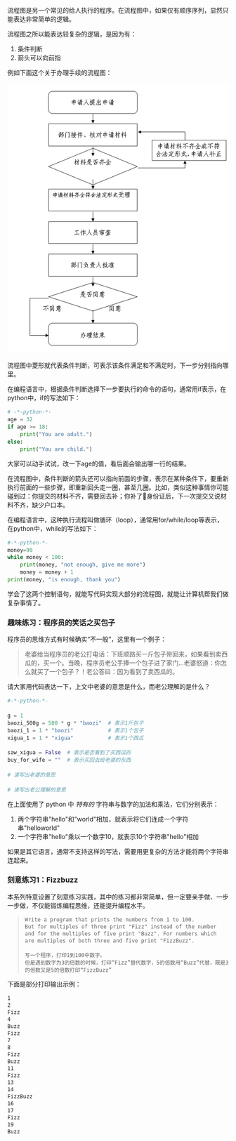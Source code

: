 流程图是另一个常见的给人执行的程序。在流程图中，如果仅有顺序序列，显然只能表达非常简单的逻辑。

流程图之所以能表达较复杂的逻辑，是因为有：

1. 条件判断
2. 箭头可以向前指

例如下面这个关于办理手续的流程图：

![](/assets/flow-chart.png)

流程图中菱形就代表条件判断，可表示该条件满足和不满足时，下一步分别指向哪里。

在编程语言中，根据条件判断选择下一步要执行的命令的语句，通常用if表示，在python中，if的写法如下：

```py
# -*-python-*-
age = 32
if age >= 18:
    print("You are adult.")
else:
    print("You are child.")
```

大家可以动手试试，改一下age的值，看后面会输出哪一行的结果。

在流程图中，条件判断的箭头还可以指向前面的步骤，表示在某种条件下，要重新执行前面的一些步骤，即重新回头走一圈，甚至几圈。比如，类似这种事情你可能碰到过：你提交的材料不齐，需要回去补；你补了身份证后，下一次提交又说材料不齐，缺少户口本。

在编程语言中，这种执行流程叫做循环（loop），通常用for/while/loop等表示，在python中，while的写法如下：

```py
#-*-python-*-
money=90
while money < 100:
    print(money, "not enough, give me more")
    money = money + 1
print(money, "is enough, thank you")
```

学会了这两个控制语句，就能写代码实现大部分的流程图，就能让计算机帮我们做复杂事情了。

### 趣味练习：程序员的笑话之买包子

程序员的思维方式有时候确实“不一般”，这里有一个例子：

> 老婆给当程序员的老公打电话：下班顺路买一斤包子带回来，如果看到卖西瓜的，买一个。当晚，程序员老公手捧一个包子进了家门…老婆怒道：你怎么就买了一个包子？！老公答曰：因为看到了卖西瓜的。

请大家用代码表达一下，上文中老婆的意思是什么，而老公理解的是什么？

```py
#-*-python-*-

g = 1
baozi_500g = 500 * g * "baozi"  # 表示1斤包子
baozi_1 = 1 * "baozi"           # 表示1个包子
xigua_1 = 1 * "xigua"           # 表示1个西瓜

saw_xigua = False  # 表示是否看到了买西瓜的
buy_for_wife = ""  # 表示买回去给老婆的东西

# 请写出老婆的意思

# 请写出老公理解的意思

```

在上面使用了 python 中 *特有的* 字符串与数字的加法和乘法，它们分别表示：

1. 两个字符串"hello"和"world"相加，就表示将它们连成一个字符串"helloworld"
2. 一个字符串"hello"乘以一个数字10，就表示10个字符串"hello"相加

如果是其它语言，通常不支持这样的写法，需要用更复杂的方法才能将两个字符串连起来。

### 刻意练习1：Fizzbuzz
本系列特意设置了刻意练习实践，其中的练习都非常简单，但一定要亲手做、一步一步做，不仅能锻炼编程思维，还能提升编程水平。

> ```
> Write a program that prints the numbers from 1 to 100.
> But for multiples of three print "Fizz" instead of the number and for the multiples of five print "Buzz". For numbers which are multiples of both three and five print "FizzBuzz".
>
> 写一个程序，打印1到100中数字。
> 但是遇到数字为3的倍数的时候，打印“Fizz”替代数字，5的倍数用“Buzz”代替，既是3的倍数又是5的倍数打印“FizzBuzz”
>```

下面是部分打印输出示例：


```
1
2
Fizz
4
Buzz
Fizz
7
8
Fizz
Buzz
11
Fizz
13
14
FizzBuzz
16
17
Fizz
19
Buzz
```



